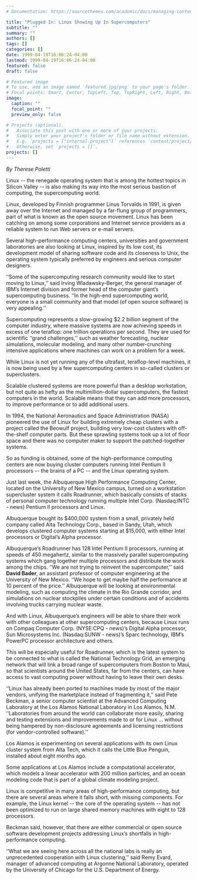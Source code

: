 ```yaml
---
# Documentation: https://sourcethemes.com/academic/docs/managing-content/

title: "Plugged In: Linux Showing Up In Supercomputers"
subtitle: ""
summary: ""
authors: []
tags: []
categories: []
date: 1999-04-19T16:06:24-04:00
lastmod: 1999-04-19T16:06:24-04:00
featured: false
draft: false

# Featured image
# To use, add an image named `featured.jpg/png` to your page's folder.
# Focal points: Smart, Center, TopLeft, Top, TopRight, Left, Right, BottomLeft, Bottom, BottomRight.
image:
  caption: ""
  focal_point: ""
  preview_only: false

# Projects (optional).
#   Associate this post with one or more of your projects.
#   Simply enter your project's folder or file name without extension.
#   E.g. `projects = ["internal-project"]` references `content/project/deep-learning/index.md`.
#   Otherwise, set `projects = []`.
projects: []
---
```


*By Therese Poletti*

Linux -- the renegade operating system that is among the hottest topics in
Silicon Valley -- is also making its way into the most serious bastion of computing, the supercomputing world.

Linux, developed by Finnish programmer Linus Torvalds in 1991, is given away over the Internet and managed by a far-flung
group of programmers, part of what is known as the open source movement. Linux has been catching on among some
corporations and Internet service providers as a reliable system to run Web servers or e-mail servers.

Several high-performance computing centers, universities and government laboratories are also looking at Linux, inspired by
its low cost, its development model of sharing software code and its closeness to Unix, the operating system typically
preferred by engineers and serious computer designers.

‘‘Some of the supercomputing research community would like to start moving to Linux,’’ said Irving Wladawsky-Berger, the
general manager of IBM’s Internet division and former head of the computer giant’s supercomputing business. ‘‘In the
high-end supercomputing world, everyone is a small community and that model (of open source software) is very appealing.’’

Supercomputing represents a slow-growing $2.2 billion segment of the computer industry, where massive systems are now
achieving speeds in excess of one teraflop: one trillion operations per second. They are used for scientific ‘‘grand challenges,’’
such as weather forecasting, nuclear simulations, molecular modeling, and many other number-crunching intensive
applications where machines can work on a problem for a week.

While Linux is not yet running any of the ultrafast, teraflop-level machines, it is now being used by a few supercomputing
centers in so-called clusters or superclusters.

Scalable clustered systems are more powerful than a desktop workstation, but not quite as hefty as the multimillion-dollar
supercomputers, the fastest computers in the world. Scalable means that they can add more processors, to improve
performance or to add additional users.

In 1994, the National Aeronautics and Space Administration (NASA) pioneered the use of Linux for building extremely
cheap clusters with a project called the Beowulf project, building very low-cost clusters with off-the-shelf computer parts. But
these sprawling systems took up a lot of floor space and there was no computer maker to support the patched-together
systems.

So as funding is obtained, some of the high-performance computing centers are now buying cluster computers running Intel
Pentium II processors -- the brains of a PC -- and the Linux operating system.

Just last week, the Albuquerque High Performance Computing Center, located on the University of New Mexico campus,
turned on a workstation supercluster system it calls Roadrunner, which basically consists of stacks of personal computer
technology running multiple Intel Corp. (Nasdaq:INTC - news) Pentium II processors and Linux.

Albuquerque bought its $400,000 system from a small, privately held company called Alta Technology Corp., based in
Sandy, Utah, which develops clustered computer systems starting at $15,000, with either Intel processors or Digital’s Alpha
processor.

Albuquerque’s Roadrunner has 128 Intel Pentium II processors, running at speeds of 450 megahertz, similar to the massively
parallel supercomputing systems which gang together multiple processors and distribute the work among the chips.
‘‘We are not trying to reinvent the supercomputer,’’ said **David Bader**, an assistant professor of computer engineering at the
University of New Mexico. ‘‘We hope to get maybe half the performance at 10 percent of the price.’’ Albuquerque will be
looking at environmental modeling, such as computing the climate in the Rio Grande corridor, and simulations on nuclear
stockpiles under certain conditions and of accidents involving trucks carrying nuclear waste.

And with Linux, Albuquerque’s engineers will be able to share their work with other colleagues at other supercomputing
centers, because Linux runs on Compaq Computer Corp. (NYSE:CPQ - news)’s Digital Alpha processor, Sun Microsystems
Inc. (Nasdaq:SUNW - news)’s Sparc technology, IBM’s PowerPC processor architecture and others.

This will be especially useful for Roadrunner, which is the latest system to be connected to what is called the National
Technology Grid, an emerging network that will link a broad range of supercomputers from Boston to Maui, so that scientists
around the United States, far from the centers, can have access to vast computing power without having to leave their own
desks.

‘‘Linux has already been ported to machines made by most of the major vendors, unifying the marketplace instead of
fragmenting it,’’ said Pete Beckman, a senior computer scientist at the Advanced Computing Laboratory at the Los Alamos
National Laboratory in Los Alamos, N.M. ‘‘Laboratories from around the world can collaborate more easily, sharing and
testing extensions and improvements made to or for Linux ... without being hampered by non-disclosure agreements and
licensing restrictions (for vendor-controlled software).’’

Los Alamos is experimenting on several applications with its own Linux cluster system from Alta Tech, which it calls the
Little Blue Penguin, installed about eight months ago.

Some applications at Los Alamos include a computational accelerator, which models a linear accelerator with 200 million
particles, and an ocean modeling code that is part of a global climate modeling project.

Linux is competitive in many areas of high-performance computing, but there are several areas where it falls short, with
missing components. For example, the Linux kernel -- the core of the operating system -- has not been optimized to run on
large shared memory machines with eight to 128 processors.

Beckman said, however, that there are either commercial or open source software development projects addressing Linux’s
shortfalls in high-performance computing.

‘‘What we are seeing here across all the national labs is really an unprecedented cooperation with Linux clustering,’’ said
Remy Evard, manager of advanced computing at Argonne National Laboratory, operated by the University of Chicago for the
U.S. Department of Energy.
